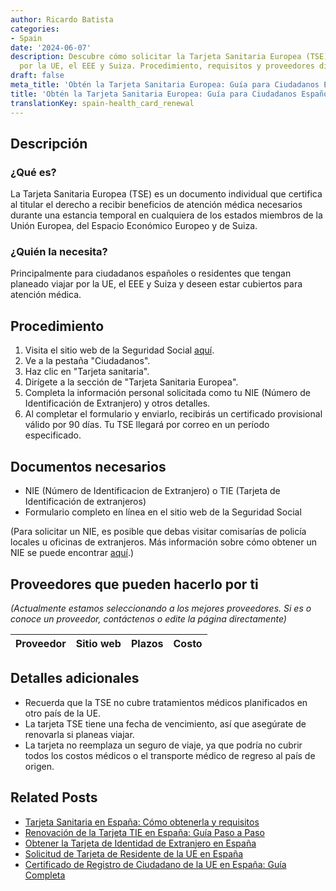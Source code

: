 ```yaml
---
author: Ricardo Batista
categories:
- Spain
date: '2024-06-07'
description: Descubre cómo solicitar la Tarjeta Sanitaria Europea (TSE) para viajar
  por la UE, el EEE y Suiza. Procedimiento, requisitos y proveedores disponibles.
draft: false
meta_title: 'Obtén la Tarjeta Sanitaria Europea: Guía para Ciudadanos Españoles'
title: 'Obtén la Tarjeta Sanitaria Europea: Guía para Ciudadanos Españoles'
translationKey: spain-health_card_renewal
---
```



## Descripción
### ¿Qué es?
La Tarjeta Sanitaria Europea (TSE) es un documento individual que certifica al titular el derecho a recibir beneficios de atención médica necesarios durante una estancia temporal en cualquiera de los estados miembros de la Unión Europea, del Espacio Económico Europeo y de Suiza.

### ¿Quién la necesita?
Principalmente para ciudadanos españoles o residentes que tengan planeado viajar por la UE, el EEE y Suiza y deseen estar cubiertos para atención médica.

## Procedimiento
1. Visita el sitio web de la Seguridad Social [aquí](https://sede.seg-social.gob.es/).
2. Ve a la pestaña "Ciudadanos".
3. Haz clic en "Tarjeta sanitaria".
4. Dirígete a la sección de "Tarjeta Sanitaria Europea".
5. Completa la información personal solicitada como tu NIE (Número de Identificación de Extranjero) y otros detalles.
6. Al completar el formulario y enviarlo, recibirás un certificado provisional válido por 90 días. Tu TSE llegará por correo en un período especificado.

## Documentos necesarios
- NIE (Número de Identificacion de Extranjero) o TIE (Tarjeta de Identificación de extranjeros)
- Formulario completo en línea en el sitio web de la Seguridad Social

(Para solicitar un NIE, es posible que debas visitar comisarías de policía locales u oficinas de extranjeros. Más información sobre cómo obtener un NIE se puede encontrar [aquí](http://extranjeros.inclusion.gob.es/es/ModelosSolicitudes/Mod_solicitudes2/15-Formulario_NIE_y_certificados.pdf).)

## Proveedores que pueden hacerlo por ti

_(Actualmente estamos seleccionando a los mejores proveedores. Si es o conoce un proveedor, contáctenos o edite la página directamente)_

| Proveedor | Sitio web | Plazos | Costo |
| --------------- | --------------- | :-------------: | :-------------: |

## Detalles adicionales
- Recuerda que la TSE no cubre tratamientos médicos planificados en otro país de la UE.
- La tarjeta TSE tiene una fecha de vencimiento, así que asegúrate de renovarla si planeas viajar.
- La tarjeta no reemplaza un seguro de viaje, ya que podría no cubrir todos los costos médicos o el transporte médico de regreso al país de origen.

## Related Posts

- [Tarjeta Sanitaria en España: Cómo obtenerla y requisitos](https://tramitit.com/es/guides/spain/solicitud_de_la_tarjeta_sanitaria/)
- [Renovación de la Tarjeta TIE en España: Guía Paso a Paso](https://tramitit.com/es/guides/spain/renovacion_de_la_tarjeta_de_residente_comunitario/)
- [Obtener la Tarjeta de Identidad de Extranjero en España](https://tramitit.com/es/guides/spain/solicitud_de_la_tarjeta_de_estudiante/)
- [Solicitud de Tarjeta de Residente de la UE en España](https://tramitit.com/es/guides/spain/solicitud_de_tarjeta_de_residente_comunitario/)
- [Certificado de Registro de Ciudadano de la UE en España: Guía Completa](https://tramitit.com/es/guides/spain/certificado_de_registro_de_ciudadano_de_la_ue/)